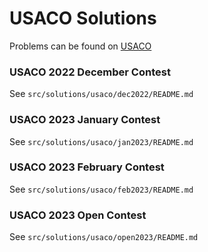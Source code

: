 # USACO Solutions

Problems can be found on [USACO](http://www.usaco.org/)

### USACO 2022 December Contest
See `src/solutions/usaco/dec2022/README.md`

### USACO 2023 January Contest
See `src/solutions/usaco/jan2023/README.md`

### USACO 2023 February Contest
See `src/solutions/usaco/feb2023/README.md`

### USACO 2023 Open Contest
See `src/solutions/usaco/open2023/README.md`
